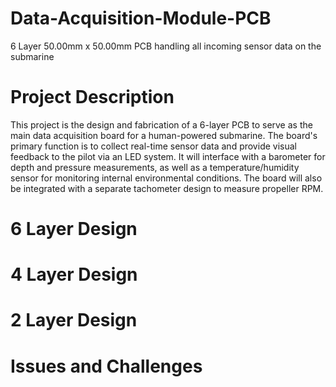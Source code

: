 # Data-Acquisition-Module-PCB
6 Layer 50.00mm x 50.00mm PCB handling all incoming sensor data on the submarine

# Project Description 
This project is the design and fabrication of a 6-layer PCB to serve as the main data acquisition board for a human-powered submarine. The board's primary function is to collect real-time sensor data and provide visual feedback to the pilot via an LED system. It will interface with a barometer for depth and pressure measurements, as well as a temperature/humidity sensor for monitoring internal environmental conditions. The board will also be integrated with a separate tachometer design to measure propeller RPM.  

# 6 Layer Design

# 4 Layer Design

# 2 Layer Design

# Issues and Challenges
